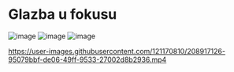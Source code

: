 # Glazba u fokusu
![image](https://user-images.githubusercontent.com/121170810/208905831-5b487131-0975-4fd9-b5d7-8ff721d921b4.png)
![image](https://user-images.githubusercontent.com/121170810/208906455-0df269c9-5b6e-4089-9641-8d45e7ad2388.png)
![image](https://user-images.githubusercontent.com/121170810/208906653-3b6c87f4-8b79-4f4c-8f77-a2c8f758428b.png)

https://user-images.githubusercontent.com/121170810/208917126-95079bbf-de06-49ff-9533-27002d8b2936.mp4

